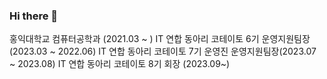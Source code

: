### Hi there 👋

홍익대학교 컴퓨터공학과 (2021.03 ~ )
IT 연합 동아리 코테이토 6기 운영지원팀장 (2023.03 ~ 2022.06)
IT 연합 동아리 코테이토 7기 운영진 운영지원팀장(2023.07 ~ 2023.08)
IT 연합 동아리 코테이토 8기 회장 (2023.09~)

<!--
**yunhacandy/yunhacandy** is a ✨ _special_ ✨ repository because its `README.md` (this file) appears on your GitHub profile.

Here are some ideas to get you started:

- 🔭 I’m currently working on ...
- 🌱 I’m currently learning ...
- 👯 I’m looking to collaborate on ...
- 🤔 I’m looking for help with ...
- 💬 Ask me about ...
- 📫 How to reach me: ...
- 😄 Pronouns: ...
- ⚡ Fun fact: ...
-->

